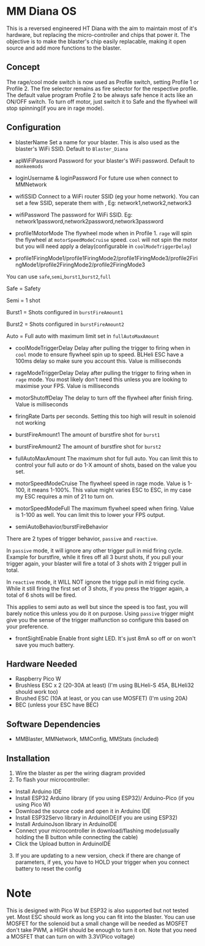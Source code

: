 # MM Diana OS
This is a reversed engineered HT Diana with the aim to maintain most of it's hardware, but replacing the micro-controller and chips that power it.
The objective is to make the blaster's chip easily replacable, making it open source and add more functions to the blaster.

## Concept
The rage/cool mode switch is now used as Profile switch, setting Profile 1 or Profile 2. The fire selector remains as fire selector for the respective profile. The default value program Profile 2 to be always safe hence it acts like an ON/OFF switch.
To turn off motor, just switch it to Safe and the flywheel will stop spinning(if you are in rage mode).

## Configuration
- blasterName
Set a name for your blaster. This is also used as the blaster's WiFi SSID. Default to `Blaster_Diana`

- apWiFiPassword
Password for your blaster's WiFi password. Default to `monkeemods`

- loginUsername & loginPassword
For future use when connect to MMNetwork

- wifiSSID
Connect to a WiFi router SSID (eg your home network). You can set a few SSID, seperate them with ,
Eg: network1,network2,network3

- wifiPassword
The password for WiFi SSID.
Eg: network1password,network2password,network3password

- profile1MotorMode
The flywheel mode when in Profile 1. `rage` will spin the flywheel at `motorSpeedModeCruise` speed. `cool` will not spin the motor but you will need apply a delay(configurable in `coolModeTriggerDelay`)

- profile1FiringMode1/profile1FiringMode2/profile1FiringMode3/profile2FiringMode1/profile2FiringMode2/profile2FiringMode3

You can use `safe`,`semi`,`burst1`,`burst2`,`full`

Safe = Safety

Semi = 1 shot

Burst1 = Shots configured in `burstFireAmount1`

Burst2 = Shots configured in `burstFireAmount2`

Auto = Full auto with maximum limit set in `fullAutoMaxAmount`

- coolModeTriggerDelay
Delay after pulling the trigger to firing when in `cool` mode to ensure flywheel spin up to speed. BLHeli ESC have a 100ms delay so make sure you account this. Value is milliseconds

- rageModeTriggerDelay
Delay after pulling the trigger to firing when in `rage` mode. You most likely don't need this unless you are looking to maximise your FPS. Value is milliseconds

- motorShutoffDelay
The delay to turn off the flywheel after finish firing. Value is milliseconds

- firingRate
Darts per seconds. Setting this too high will result in solenoid not working

- burstFireAmount1
The amount of burstfire shot for `burst1`

- burstFireAmount2
The amount of burstfire shot for `burst2`

- fullAutoMaxAmount
The maximum shot for full auto. You can limit this to control your full auto or do 1-X amount of shots, based on the value you set.

- motorSpeedModeCruise
The flywheel speed in rage mode. Value is 1-100, it means 1-100%. This value might varies ESC to ESC, in my case my ESC requires a min of 21 to turn on.

- motorSpeedModeFull
The maximum flywheel speed when firing. Value is 1-100 as well. You can limit this to lower your FPS output.

- semiAutoBehavior/burstFireBehavior

There are 2 types of trigger behavior, `passive` and `reactive`.

In `passive` mode, it will ignore any other trigger pull in mid firing cycle. Example for burstfire, while it fires off all 3 burst shots, if you pull your trigger again, your blaster will fire a total of 3 shots with 2 trigger pull in total.

In `reactive` mode, it WILL NOT ignore the trigge pull in mid firing cycle. While it still firing the first set of 3 shots, if you press the trigger again, a total of 6 shots will be fired.

This applies to semi auto as well but since the speed is too fast, you will barely notice this unless you do it on purpose. Using `passive` trigger might give you the sense of the trigger malfunction so configure this based on your preference.

- frontSightEnable
Enable front sight LED. It's just 8mA so off or on won't save you much battery.

## Hardware Needed
- Raspberry Pico W
- Brushless ESC x 2 (20-30A at least) (I'm using BLHeli-S 45A, BLHeli32 should work too)
- Brushed ESC (10A at least, or you can use MOSFET) (I'm using 20A)
- BEC (unless your ESC have BEC)

## Software Dependencies
- MMBlaster, MMNetwork, MMConfig, MMStats (included)

## Installation
1. Wire the blaster as per the wiring diagram provided
2. To flash your microcontroller:
- Install Arduino IDE
- Install ESP32 Arduino library (if you using ESP32)/ Arduino-Pico (if you using Pico W)
- Download the source code and open it in Arduino IDE
- Install ESP32Servo library in ArduinoIDE(if you are using ESP32)
- Install ArduinoJson library in ArduinoIDE
- Connect your microcontroller in download/flashing mode(usually holding the B button while connecting the cable)
- Click the Upload button in ArduinoIDE
3. If you are updating to a new version, check if there are change of parameters, if yes, you have to HOLD your trigger when you connect battery to reset the config

# Note
This is designed with Pico W but ESP32 is also supported but not tested yet.
Most ESC should work as long you can fit into the blaster. You can use MOSFET for the solenoid but a small change will be needed as MOSFET don't take PWM, a HIGH should be enough to turn it on. Note that you need a MOSFET that can turn on with 3.3V(Pico voltage)


